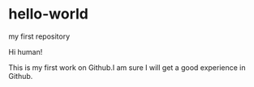 # hello-world
my first repository

Hi human!

This is my first work on Github.I am sure I will get a good experience in Github.
